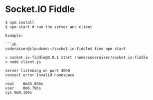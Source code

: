 
# Socket.IO Fiddle

```
$ npm install
$ npm start # run the server and client

Example:

```sh
coderaiser@cloudcmd:~/socket.io-fiddle$ time npm start

> socket.io-fiddle@0.0.1 start /home/coderaiser/socket.io-fiddle
> node client.js

server listening on port 3000
connect error Invalid namespace

real	0m45.866s
user	0m0.796s
sys	0m0.100s
```

